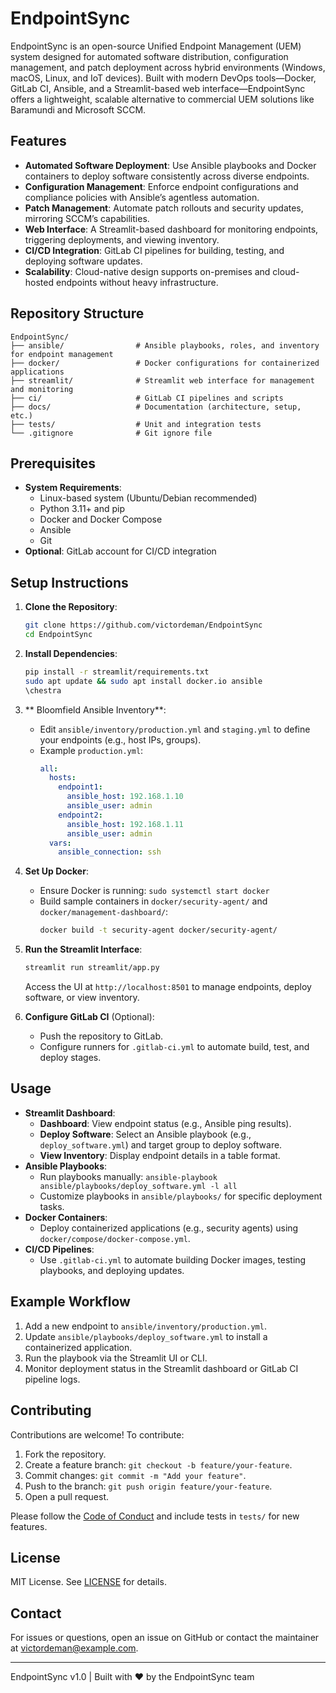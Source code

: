 # EndpointSync

EndpointSync is an open-source Unified Endpoint Management (UEM) system designed for automated software distribution, configuration management, and patch deployment across hybrid environments (Windows, macOS, Linux, and IoT devices). Built with modern DevOps tools—Docker, GitLab CI, Ansible, and a Streamlit-based web interface—EndpointSync offers a lightweight, scalable alternative to commercial UEM solutions like Baramundi and Microsoft SCCM.

## Features
- **Automated Software Deployment**: Use Ansible playbooks and Docker containers to deploy software consistently across diverse endpoints.
- **Configuration Management**: Enforce endpoint configurations and compliance policies with Ansible’s agentless automation.
- **Patch Management**: Automate patch rollouts and security updates, mirroring SCCM’s capabilities.
- **Web Interface**: A Streamlit-based dashboard for monitoring endpoints, triggering deployments, and viewing inventory.
- **CI/CD Integration**: GitLab CI pipelines for building, testing, and deploying software updates.
- **Scalability**: Cloud-native design supports on-premises and cloud-hosted endpoints without heavy infrastructure.

## Repository Structure
```
EndpointSync/
├── ansible/                # Ansible playbooks, roles, and inventory for endpoint management
├── docker/                 # Docker configurations for containerized applications
├── streamlit/              # Streamlit web interface for management and monitoring
├── ci/                     # GitLab CI pipelines and scripts
├── docs/                   # Documentation (architecture, setup, etc.)
├── tests/                  # Unit and integration tests
└── .gitignore              # Git ignore file
```

## Prerequisites
- **System Requirements**:
  - Linux-based system (Ubuntu/Debian recommended)
  - Python 3.11+ and pip
  - Docker and Docker Compose
  - Ansible
  - Git
- **Optional**: GitLab account for CI/CD integration

## Setup Instructions
1. **Clone the Repository**:
   ```bash
   git clone https://github.com/victordeman/EndpointSync
   cd EndpointSync
   ```

2. **Install Dependencies**:
   ```bash
   pip install -r streamlit/requirements.txt
   sudo apt update && sudo apt install docker.io ansible
   \chestra

3. ** Bloomfield Ansible Inventory**:
   - Edit `ansible/inventory/production.yml` and `staging.yml` to define your endpoints (e.g., host IPs, groups).
   - Example `production.yml`:
     ```yaml
     all:
       hosts:
         endpoint1:
           ansible_host: 192.168.1.10
           ansible_user: admin
         endpoint2:
           ansible_host: 192.168.1.11
           ansible_user: admin
       vars:
         ansible_connection: ssh
     ```

4. **Set Up Docker**:
   - Ensure Docker is running: `sudo systemctl start docker`
   - Build sample containers in `docker/security-agent/` and `docker/management-dashboard/`:
     ```bash
     docker build -t security-agent docker/security-agent/
     ```

5. **Run the Streamlit Interface**:
   ```bash
   streamlit run streamlit/app.py
   ```
   Access the UI at `http://localhost:8501` to manage endpoints, deploy software, or view inventory.

6. **Configure GitLab CI** (Optional):
   - Push the repository to GitLab.
   - Configure runners for `.gitlab-ci.yml` to automate build, test, and deploy stages.

## Usage
- **Streamlit Dashboard**:
  - **Dashboard**: View endpoint status (e.g., Ansible ping results).
  - **Deploy Software**: Select an Ansible playbook (e.g., `deploy_software.yml`) and target group to deploy software.
  - **View Inventory**: Display endpoint details in a table format.
- **Ansible Playbooks**:
  - Run playbooks manually: `ansible-playbook ansible/playbooks/deploy_software.yml -l all`
  - Customize playbooks in `ansible/playbooks/` for specific deployment tasks.
- **Docker Containers**:
  - Deploy containerized applications (e.g., security agents) using `docker/compose/docker-compose.yml`.
- **CI/CD Pipelines**:
  - Use `.gitlab-ci.yml` to automate building Docker images, testing playbooks, and deploying updates.

## Example Workflow
1. Add a new endpoint to `ansible/inventory/production.yml`.
2. Update `ansible/playbooks/deploy_software.yml` to install a containerized application.
3. Run the playbook via the Streamlit UI or CLI.
4. Monitor deployment status in the Streamlit dashboard or GitLab CI pipeline logs.

## Contributing
Contributions are welcome! To contribute:
1. Fork the repository.
2. Create a feature branch: `git checkout -b feature/your-feature`.
3. Commit changes: `git commit -m "Add your feature"`.
4. Push to the branch: `git push origin feature/your-feature`.
5. Open a pull request.

Please follow the [Code of Conduct](docs/CODE_OF_CONDUCT.md) and include tests in `tests/` for new features.

## License
MIT License. See [LICENSE](LICENSE) for details.

## Contact
For issues or questions, open an issue on GitHub or contact the maintainer at [victordeman@example.com](mailto:victordeman@example.com).

---
EndpointSync v1.0 | Built with ❤️ by the EndpointSync team
